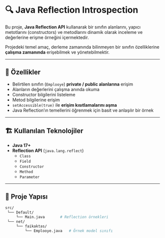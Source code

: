 # 🔍 Java Reflection Introspection

Bu proje, **Java Reflection API** kullanarak bir sınıfın alanlarını, yapıcı metotlarını (constructors) ve metodlarını dinamik olarak inceleme ve değerlerine erişme örneğini içermektedir.  

Projedeki temel amaç, derleme zamanında bilinmeyen bir sınıfın özelliklerine **çalışma zamanında** erişebilmek ve yönetebilmektir.

---

## 🚀 Özellikler

- Belirtilen sınıfın (`Emplooye`) **private / public alanlarına** erişim
- Alanların değerlerini çalışma anında okuma
- Constructor bilgilerini listeleme
- Metod bilgilerine erişim
- `setAccessible(true)` ile **erişim kısıtlamalarını aşma**
- Java Reflection’ın temellerini öğrenmek için basit ve anlaşılır bir örnek

---

## 🏗 Kullanılan Teknolojiler

- **Java 17+**
- **Reflection API** (`java.lang.reflect`)
  - `Class`
  - `Field`
  - `Constructor`
  - `Method`
  - `Parameter`

---

## 📂 Proje Yapısı

```bash
src/
 └── Default/
     └── Main.java       # Reflection örnekleri
 └── net/
     └── faikaktas/
         └── Emplooye.java   # Örnek model sınıfı
